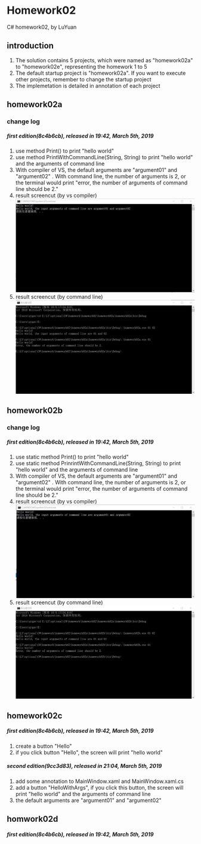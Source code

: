 # Homework02 
C# homework02, by LuYuan

## introduction
1. The solution contains 5 projects, which were named as "homework02a" to "homework02e", representing the homework 1 to 5
2. The default startup project is "homework02a". If you want to execute other projects, remember to change the startup project
3. The implemetation is detailed in annotation of each project

## homework02a
### change log
##### first edition(8c4b6cb), released in 19:42, March 5th, 2019
1. use method Print() to print "hello world"
2. use method PrintWithCommandLine(String, String) to print "hello world" and the arguments of command line
3. With compiler of VS, the default arguments are "argument01" and "argument02" . With command line, the number of arguments is 2, or the terminal would print "error, the number of arguments of command line should be 2."
4. result screencut (by vs compiler) ![screen ](screencut/1.png)
5. result screencut (by command line) ![screen ](screencut/2.png)

## homework02b
### change log
##### first edition(8c4b6cb), released in 19:42, March 5th, 2019
1. use static method Print() to print "hello world"
2. use static method PrinrintWithCommandLine(String, String) to print "hello world" and the arguments of command line
3. With compiler of VS, the default arguments are "argument01" and "argument02" . With command line, the number of arguments is 2, or the terminal would print "error, the number of arguments of command line should be 2."
4. result screencut (by vs compiler) ![screen ](screencut/3.png)
5. result screencut (by command line) ![screen ](screencut/4.png)

## homework02c
##### first edition(8c4b6cb), released in 19:42, March 5th, 2019
1. create a button "Hello"
2. if you click button "Hello", the screen will print "hello world"
##### second edition(9cc3d83), released in 21:04, March 5th, 2019
1. add some annotation to MainWindow.xaml and MainWindow.xaml.cs
2. add a button "HelloWithArgs", if you click this button, the screen will print "hello world" and the arguments of command line
3. the default arguments are "argument01" and "argument02"

## homwork02d
##### first edition(8c4b6cb), released in 19:42, March 5th, 2019
